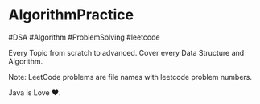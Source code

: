 # AlgorithmPractice
#DSA 
#Algorithm
#ProblemSolving
#leetcode

Every Topic from scratch to advanced.
Cover every Data Structure and Algorithm.

Note: LeetCode problems are file names with leetcode problem numbers.



Java is Love ❤️.

